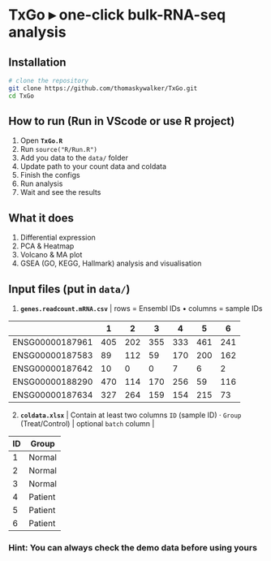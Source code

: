 # TxGo ▸  one-click bulk-RNA-seq analysis

## Installation

```bash
# clone the repository
git clone https://github.com/thomaskywalker/TxGo.git
cd TxGo
```

## How to run (Run in VScode or use R project)
1. Open **`TxGo.R`**
2. Run `source("R/Run.R") `
3. Add you data to the `data/` folder
4. Update path to your count data and coldata 
5. Finish the configs
6. Run analysis
7. Wait and see the results

## What it does

1. Differential expression
2. PCA & Heatmap
3. Volcano & MA plot
4. GSEA (GO, KEGG, Hallmark) analysis and visualisation

## Input files (put in `data/`)
1. **`genes.readcount.mRNA.csv`** | rows = Ensembl IDs • columns = sample IDs

|               | 1   | 2   | 3   | 4   | 5   | 6   |
|---------------|-----|-----|-----|-----|-----|-----|
| ENSG00000187961 | 405 | 202 | 355 | 333 | 461 | 241 |
| ENSG00000187583 |  89 | 112 |  59 | 170 | 200 | 162 |
| ENSG00000187642 |  10 |   0 |   0 |   7 |   6 |   2 |
| ENSG00000188290 | 470 | 114 | 170 | 256 |  59 | 116 |
| ENSG00000187634 | 327 | 264 | 159 | 154 | 215 |  73 |


2. **`coldata.xlsx`** | Contain at least two columns `ID` (sample ID) · `Group` (Treat/Control) | optional `batch` column |

| ID | Group   |
|----|---------|
| 1  | Normal  |
| 2  | Normal  |
| 3  | Normal  |
| 4  | Patient |
| 5  | Patient |
| 6  | Patient |


### Hint: You can always check the demo data before using yours